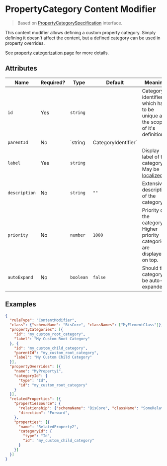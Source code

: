 # PropertyCategory Content Modifier

> Based on [PropertyCategorySpecification]($presentation-common) interface.

This content modifier allows defining a custom property category. Simply defining it doesn't affect the content,
but a defined category can be used in property overrides.

See [property categorization page](./PropertyCategorization.md) for more details.

## Attributes

| Name          | Required? | Type                          | Default | Meaning
| ------------- | --------- | ----------------------------- | ------- | -------
| `id`          | Yes       | `string`                      |         | Category identifier which has to be unique at the scope of it's definition.
| `parentId`    | No        | `string | CategoryIdentifier` |         | Identifier of a parent category. When specifying the he parent category by ID, it has to be available in the scope of this category definition.
| `label`       | Yes       | `string`                      |         | Display label of the category. May be [localized](../Localization.md).
| `description` | No        | `string`                      | `""`    | Extensive description of the category.
| `priority`    | No        | `number`                      | `1000`  | Priority of the category. Higher priority categories are displayed on top.
| `autoExpand`  | No        | `boolean`                     | `false` | Should this category be auto-expanded.

## Examples

```JSON
{
  "ruleType": "ContentModifier",
  "class": {"schemaName": "BisCore", "classNames": ["MyElementClass"]},
  "propertyCategories": [{
    "id": "my_custom_root_category",
    "label": "My Custom Root Category"
  }, {
    "id": "my_custom_child_category",
    "parentId": "my_custom_root_category",
    "label": "My Custom Child Category"
  }],
  "propertyOverrides": [{
    "name": "MyProperty1",
    "categoryId": {
      "type": "Id",
      "id": "my_custom_root_category"
    }
  }],
  "relatedProperties": [{
    "propertiesSource": {
      "relationship": {"schemaName": "BisCore", "className": "SomeRelationship"},
      "direction": "Forward",
    },
    "properties": [{
      "name": "RelatedProperty2",
      "categoryId": {
        "type": "Id",
        "id": "my_custom_child_category"
      }
    }]
  }]
}
```

